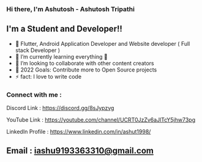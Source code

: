 ### Hi there, I'm Ashutosh - Ashutosh Tripathi

## I'm a Student and Developer!!

- 🔭 Flutter, Android Application Developer and Website developer ( Full stack Developer )
- 🌱 I’m currently learning everything 🤣
- 👯 I’m looking to collaborate with other content creators
- 🥅 2022 Goals: Contribute more to Open Source projects
- ⚡ fact: I love to write code

### Connect with me :

Discord Link : https://discord.gg/8sJypzvg

YouTube Link : https://youtube.com/channel/UCRT0JzZv6aJlTcY5jhw73pg

LinkedIn Profile : https://www.linkedin.com/in/ashut1998/

Email : iashu9193363310@gmail.com
<br />
-----------
